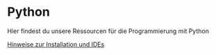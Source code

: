 # Python

Hier findest du unsere Ressourcen für die Programmierung mit Python

[Hinweise zur Installation und IDEs](https://github.com/coderdojo-nbg/python/wiki/Getting-Started)
